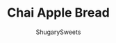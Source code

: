 ---
layout: ../../layouts/MarkdownPostLayout.astro
title: Chai Apple Bread
author: ShugarySweets
pubDate: 2021-09-07
description: "Chai spices and sweet apples baked into one delicious loaf! Chai Apple Bread is a moist, sweet and filled with real apple pieces. Bake up a loaf to fill your kitchen with a tantalizing aroma of classic fall flavors."
image_url: https://www.shugarysweets.com/wp-content/uploads/2021/09/chai-apple-bread-facebook.jpg
tags: ["Breads","American"]
calories: 418
protein: 5
carbohydrates: 61
fats: 17
fiber: 1
ingredients: ["2 ½ cups all-purpose flour ","2 ½ teaspoons baking powder","1/2 teaspoon kosher salt","2 large eggs, room temperature","1 cup granulated sugar ","⅔ cups vegetable oil","⅓ cup unsweetened applesauce","¾ cup milk","1 ½ teaspoons vanilla extract","¾ cup light brown sugar, packed","3 Tablespoons chai spice mix","1 cup diced apple (about 1 medium apple)","1 Tablespoon unsalted butter, melted"]
serves: 10
time: "1 hour 15 minutes"
prepTime: "15 minutes"
instructions: ["Preheat oven to 350°F. Spray a 9”x5” loaf pan with nonstick baking spray.  ","Mix together the brown sugar and chai spice mix.","Place diced apples in a small bowl. Pour half of the chai sugar mixture (about ½ cup) over the apples and toss to coat. Mix the tablespoon of melted butter into the remaining spice mixture. Set both bowls aside.   ","In a medium-sized bowl, mix the flour, baking powder, and salt.   ","In a separate large bowl, beat eggs and sugar together until fluffy, about 2 minutes. Add in the oil, applesauce, milk, and vanilla extract and mix on low speed for 1 minute.   ","Add in the dry ingredients and stir until just combined. Batter will be a little bit lumpy.   ","Pour half of the batter into the loaf pan. Top with the chai apple mixture. Add remaining batter over the top and spread evenly. Sprinkle the remaining chai sugar mixture over the top of the batter.   ","Bake for 60-70 minutes, or until a toothpick inserted comes out clean. If the top begins to brown too much before the bread finishes cooking, cover with aluminum foil.   ","Remove from oven and cool completely in pan."]
nutrition: ["418 calories","61 grams carbohydrates","42 milligrams cholesterol","17 grams fat","1 grams fiber","5 grams protein","2 grams saturated fat","213 milligrams sodium","36 grams sugar","0 grams trans fat","14 grams unsaturated fat"]
---